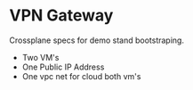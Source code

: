 # VPN Gateway

Crossplane specs for demo stand bootstraping.

* Two VM's
* One Public IP Address
* One vpc net for cloud both vm's
